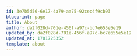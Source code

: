 ```yaml
---
id: 3e7b5d56-6e17-4a79-aa75-92cec4f9cb93
blueprint: page
title: About
author: da2f028d-701e-456f-a97c-bc7e655e5e19
updated_by: da2f028d-701e-456f-a97c-bc7e655e5e19
updated_at: 1701725352
template: about
---
```

